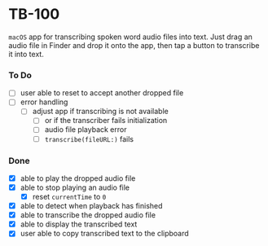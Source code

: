 # TB-100

`macOS` app for transcribing spoken word audio files into text. Just drag an audio file in Finder and drop it onto the app, then tap a button to transcribe it into text.

### To Do
- [ ] user able to reset to accept another dropped file
- [ ] error handling
  - [ ] adjust app if transcribing is not available
    - [ ] or if the transcriber fails initialization
    - [ ] audio file playback error
    - [ ] `transcribe(fileURL:)` fails

### Done
- [x] able to play the dropped audio file
- [x] able to stop playing an audio file
  - [x] reset `currentTime` to `0`
- [x] able to detect when playback has finished
- [x] able to transcribe the dropped audio file
- [x] able to display the transcribed text
- [x] user able to copy transcribed text to the clipboard
